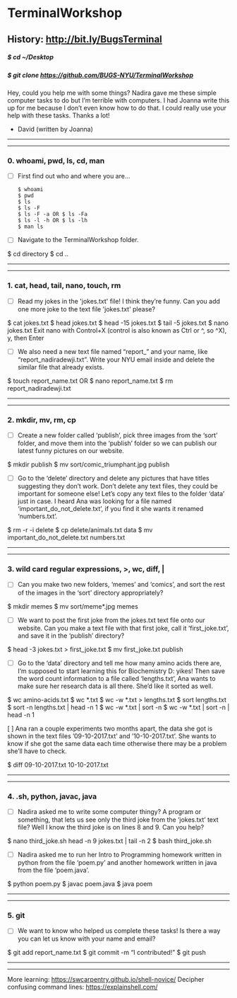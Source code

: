 # TerminalWorkshop 
## History: http://bit.ly/BugsTerminal
##### $ cd ~/Desktop
##### $ git clone https://github.com/BUGS-NYU/TerminalWorkshop

Hey, could you help me with some things? Nadira gave me these simple computer tasks to do but I’m terrible with computers. I had Joanna write this up for me because I don’t even know how to do that. I could really use your help with these tasks. Thanks a lot! 
- David (written by Joanna)
____________________
____________________
### 0. whoami, pwd, ls, cd, man

- [ ] First find out who and where you are…

	```
	$ whoami
	$ pwd
	$ ls
	$ ls -F
	$ ls -F -a OR $ ls -Fa
	$ ls -l -h OR $ ls -lh
	$ man ls
	```

- [ ] Navigate to the TerminalWorkshop folder.

$ cd directory
$ cd ..
____________________
____________________
### 1. cat, head, tail, nano, touch, rm

- [ ] Read my jokes in the 'jokes.txt' file! I think they’re funny.
Can you add one more joke to the text file 'jokes.txt' please?

$ cat jokes.txt
$ head jokes.txt
$ head -15 jokes.txt
$ tail -5 jokes.txt
$ nano jokes.txt
	Exit nano with Control+X (control is also known as Ctrl or ^, so ^X), y, then Enter

- [ ] We also need a new text file named “report_” and your name, like “report_nadiradewji.txt”.
Write your NYU email inside and delete the similar file that already exists.

$ touch report_name.txt OR $ nano report_name.txt
$ rm report_nadiradewji.txt
____________________
____________________
### 2. mkdir, mv, rm, cp

- [ ] Create a new folder called ‘publish’, pick three images from the ‘sort’ folder, and move them into the ‘publish’ folder so we can publish our latest funny pictures on our website.

$ mkdir publish
$ mv sort/comic_triumphant.jpg publish

- [ ] Go to the ‘delete’ directory and delete any pictures that have titles suggesting they don’t work. Don’t delete any text files, they could be important for someone else! Let’s copy any text files to the folder ‘data’ just in case. I heard Ana was looking for a file named ‘important_do_not_delete.txt’, if you find it she wants it renamed ‘numbers.txt’.

$ rm -r -i delete
$ cp delete/animals.txt data
$ mv important_do_not_delete.txt numbers.txt
____________________
____________________
### 3. wild card regular expressions, >, wc, diff, |

- [ ] Can you make two new folders, ‘memes’ and ‘comics’, and sort the rest of the images in the ‘sort’ directory appropriately?

$ mkdir memes
$ mv sort/meme*.jpg memes

- [ ] We want to post the first joke from the jokes.txt text file onto our website. Can you make a text file with that first joke, call it ‘first_joke.txt’, and save it in the ‘publish’ directory?

$ head -3 jokes.txt > first_joke.txt
$ mv first_joke.txt publish

- [ ] Go to the ‘data’ directory and tell me how many amino acids there are, I’m supposed to start learning this for Biochemistry D: yikes! Then save the word count information to a file called ‘lengths.txt’, Ana wants to make sure her research data is all there. She’d like it sorted as well.

$ wc amino-acids.txt
$ wc *.txt
$ wc -w *.txt > lengths.txt
$ sort lengths.txt
$ sort -n lengths.txt | head -n 1
$ wc -w *.txt | sort -n
$ wc -w *.txt | sort -n | head -n 1

[ ] Ana ran a couple experiments two months apart, the data she got is shown in the text files ’09-10-2017.txt’ and ’10-10-2017.txt’. She wants to know if she got the same data each time otherwise there may be a problem she’ll have to check.

$ diff 09-10-2017.txt 10-10-2017.txt
____________________
____________________
### 4. .sh, python, javac, java

- [ ] Nadira asked me to write some computer thingy? A program or something, that lets us see only the third joke from the ‘jokes.txt’ text file? Well I know the third joke is on lines 8 and 9. Can you help?

$ nano third_joke.sh
	head -n 9 jokes.txt | tail -n 2
$ bash third_joke.sh

- [ ] Nadira asked me to run her Intro to Programming homework written in python from the file ‘poem.py’ and another homework written in java from the file ‘poem.java’.

$ python poem.py
$ javac poem.java
$ java poem
____________________
____________________
### 5. git

- [ ] We want to know who helped us complete these tasks! Is there a way you can let us know with your name and email?

$ git add report_name.txt
$ git commit -m “I contributed!”
$ git push
____________________
____________________
More learning: https://swcarpentry.github.io/shell-novice/
Decipher confusing command lines: https://explainshell.com/
